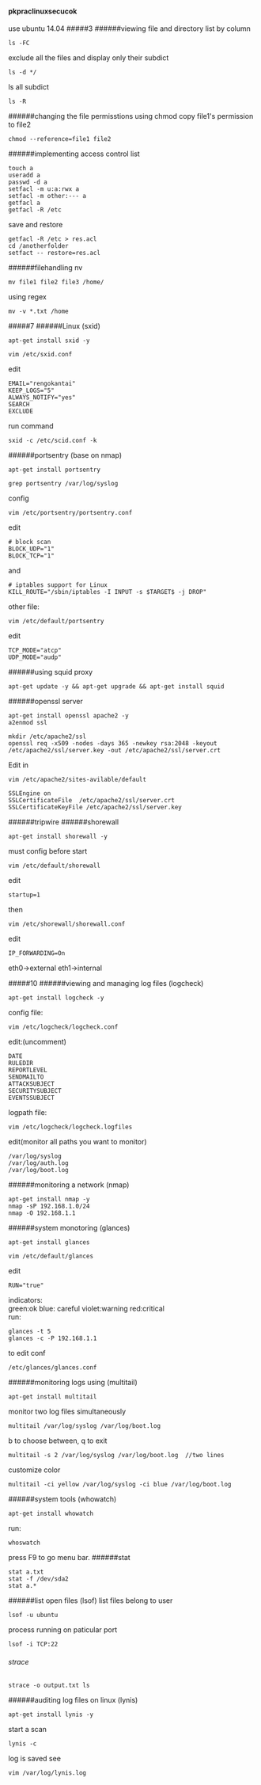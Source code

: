 #### pkpraclinuxsecucok
use ubuntu 14.04
#####3
######viewing file and directory
list by column
```
ls -FC
```
exclude all the files and display only their subdict
```
ls -d */
```
ls all subdict
```
ls -R
```
######changing the file permisstions using chmod
copy file1's permission to file2
```
chmod --reference=file1 file2
```
######implementing access control list
```
touch a
useradd a
passwd -d a
setfacl -m u:a:rwx a
setfacl -m other:--- a
getfacl a
getfacl -R /etc
```

save and restore
```
getfacl -R /etc > res.acl
cd /anotherfolder
setfact -- restore=res.acl
```
######filehandling nv
```
mv file1 file2 file3 /home/
```
using regex
```
mv -v *.txt /home
```

#####7
######Linux (sxid)
```
apt-get install sxid -y
```
```
vim /etc/sxid.conf
```
edit
```
EMAIL="rengokantai"
KEEP_LOGS="5"
ALWAYS_NOTIFY="yes"
SEARCH
EXCLUDE
```
run command
```
sxid -c /etc/scid.conf -k
```
######portsentry (base on nmap)
```
apt-get install portsentry
```
```
grep portsentry /var/log/syslog
```
config
```
vim /etc/portsentry/portsentry.conf
```
edit
```
# block scan
BLOCK_UDP="1"
BLOCK_TCP="1"
```
and
```
# iptables support for Linux
KILL_ROUTE="/sbin/iptables -I INPUT -s $TARGET$ -j DROP"
```
other file:
```
vim /etc/default/portsentry
```
edit
```
TCP_MODE="atcp"
UDP_MODE="audp"
```

######using squid proxy
```
apt-get update -y && apt-get upgrade && apt-get install squid
```

######openssl server
```
apt-get install openssl apache2 -y
a2enmod ssl
```

```
mkdir /etc/apache2/ssl
openssl req -x509 -nodes -days 365 -newkey rsa:2048 -keyout /etc/apache2/ssl/server.key -out /etc/apache2/ssl/server.crt
```

Edit in
```
vim /etc/apache2/sites-avilable/default
```

```
SSLEngine on
SSLCertificateFile  /etc/apache2/ssl/server.crt
SSLCertificateKeyFile /etc/apache2/ssl/server.key
```
######tripwire
######shorewall
```
apt-get install shorewall -y
```
must config before start
```
vim /etc/default/shorewall
```
edit
```
startup=1
```
then
```
vim /etc/shorewall/shorewall.conf
```
edit
```
IP_FORWARDING=On
```
eth0->external eth1->internal




#####10
######viewing and managing log files (logcheck)
```
apt-get install logcheck -y
```
config file:
```
vim /etc/logcheck/logcheck.conf
```
edit:(uncomment)
```
DATE
RULEDIR
REPORTLEVEL
SENDMAILTO
ATTACKSUBJECT
SECURITYSUBJECT
EVENTSSUBJECT
```
logpath file:
```
vim /etc/logcheck/logcheck.logfiles
```
edit(monitor all paths you want to monitor)
```
/var/log/syslog
/var/log/auth.log
/var/log/boot.log
```
######monitoring a network (nmap)
```
apt-get install nmap -y
nmap -sP 192.168.1.0/24
nmap -O 192.168.1.1
```
######system monotoring (glances)
```
apt-get install glances
```
```
vim /etc/default/glances
```
edit
```
RUN="true"
```
indicators:  
green:ok blue: careful violet:warning red:critical  
run:
```
glances -t 5
glances -c -P 192.168.1.1
```
to edit conf
```
/etc/glances/glances.conf
```

######monitoring logs using (multitail)
```
apt-get install multitail
```

monitor two log files simultaneously
```
multitail /var/log/syslog /var/log/boot.log
```
b to choose between, q to exit
```
multitail -s 2 /var/log/syslog /var/log/boot.log  //two lines
```
customize color
```
multitail -ci yellow /var/log/syslog -ci blue /var/log/boot.log
```
######system tools (whowatch)
```
apt-get install whowatch
```
run:
```
whoswatch
```
press F9 to go menu bar.
######stat
```
stat a.txt
stat -f /dev/sda2
stat a.*
```
######list open files (lsof)
list files belong to user
```
lsof -u ubuntu
```
process running on paticular port
```
lsof -i TCP:22
```

###### strace
```
strace -o output.txt ls
```
######auditing log files on linux (lynis)
```
apt-get install lynis -y
```
start a scan
```
lynis -c
```
log is saved see
```
vim /var/log/lynis.log
```


